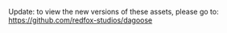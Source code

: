 Update: to view the new versions of these assets, please go to: https://github.com/redfox-studios/dagoose